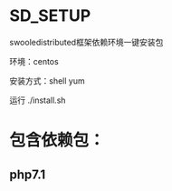 # SD_SETUP
swooledistributed框架依赖环境一键安装包

环境：centos

安装方式：shell yum

运行
./install.sh

# 包含依赖包：

## php7.1
